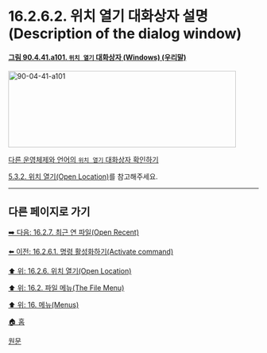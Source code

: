 # 16.2.6.2. 위치 열기 대화상자 설명(Description of the dialog window)

<a id="90-04-41-a101"></a>

#### [그림 90.4.41.a101. `위치 열기` 대화상자 (Windows) (우리말)](./90-04-0041-open_location.md#90-04-41-a101)
<img width="458" height="154" alt="90-04-41-a101" src="https://github.com/wonder13662/gimp/assets/15767104/606fa2a9-9f74-4bb8-a475-2e78623584ee" />

[다른 운영체제와 언어의 `위치 열기` 대화상자 확인하기](./90-04-0041-open_location.md#90-04-41-a102)

[5.3.2. 위치 열기(Open Location)](./05-03-02-open-location.md)를 참고해주세요.

***

## 다른 페이지로 가기

[➡️ 다음: 16.2.7. 최근 연 파일(Open Recent)](./16-02-07-00-open_recent.md)

[⬅️ 이전: 16.2.6.1. 명령 활성화하기(Activate command)](./16-02-06-01-activate_command.md)

[⬆️ 위: 16.2.6. 위치 열기(Open Location)](./16-02-06-00-open-location.md)

[⬆️ 위: 16.2. 파일 메뉴(The File Menu)](./16-02-00-the-file-menu.md)

[⬆️ 위: 16. 메뉴(Menus)](./16-00-menus.md)

[🏠 홈](./00-home.md)

[원문](https://docs.gimp.org/2.10/ko/gimp-file-open-location.html#idm23062)